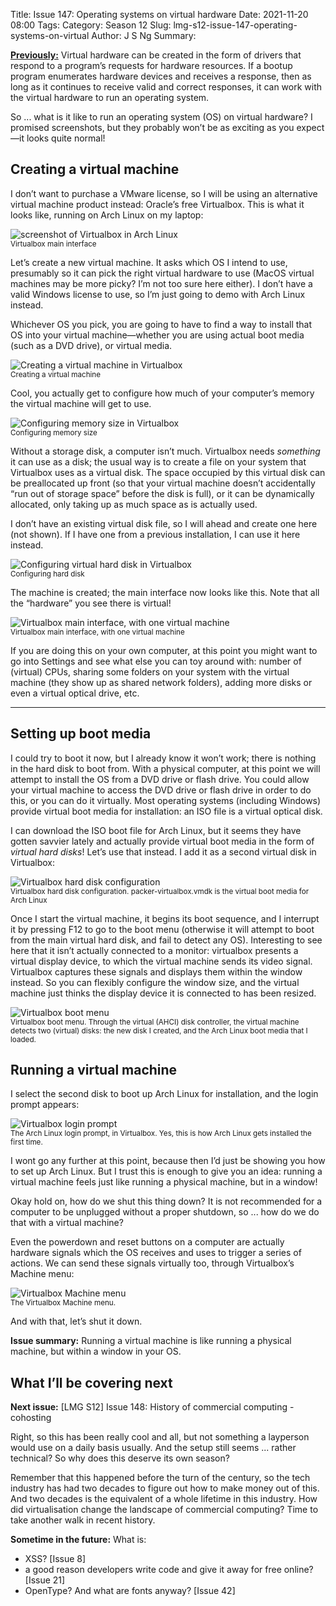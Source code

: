 Title: Issue 147: Operating systems on virtual hardware
Date: 2021-11-20 08:00
Tags: 
Category: Season 12
Slug: lmg-s12-issue-147-operating-systems-on-virtual
Author: J S Ng
Summary: 

[**Previously:**](https://buttondown.email/laymansguide/archive/) Virtual hardware can be created in the form of drivers that respond to a program’s requests for hardware resources. If a bootup program enumerates hardware devices and receives a response, then as long as it continues to receive valid and correct responses, it can work with the virtual hardware to run an operating system.

So ... what is it like to run an operating system (OS) on virtual hardware? I promised screenshots, but they probably won’t be as exciting as you expect—it looks quite normal!

## Creating a virtual machine

I don’t want to purchase a VMware license, so I will be using an alternative virtual machine product instead: Oracle’s free Virtualbox. This is what it looks like, running on Arch Linux on my laptop:

![screenshot of Virtualbox in Arch Linux]({attach}issue147_01.png)  
<small>Virtualbox main interface</small>

Let’s create a new virtual machine. It asks which OS I intend to use, presumably so it can pick the right virtual hardware to use (MacOS virtual machines may be more picky? I’m not too sure here either). I don’t have a valid Windows license to use, so I’m just going to demo with Arch Linux instead.

Whichever OS you pick, you are going to have to find a way to install that OS into your virtual machine—whether you are using actual boot media (such as a DVD drive), or virtual media.

![Creating a virtual machine in Virtualbox]({attach}issue147_02.png)  
<small>Creating a virtual machine</small>

Cool, you actually get to configure how much of your computer’s memory the virtual machine will get to use.

![Configuring memory size in Virtualbox]({attach}issue147_03.png)  
<small>Configuring memory size</small>

Without a storage disk, a computer isn’t much. Virtualbox needs *something* it can use as a disk; the usual way is to create a file on your system that Virtualbox uses as a virtual disk. The space occupied by this virtual disk can be preallocated up front (so that your virtual machine doesn’t accidentally “run out of storage space” before the disk is full), or it can be dynamically allocated, only taking up as much space as is actually used.

I don’t have an existing virtual disk file, so I will ahead and create one here (not shown). If I have one from a previous installation, I can use it here instead.

![Configuring virtual hard disk in Virtualbox]({attach}issue147_04.png)  
<small>Configuring hard disk</small>

The machine is created; the main interface now looks like this. Note that all the “hardware” you see there is virtual!

![Virtualbox main interface, with one virtual machine]({attach}issue147_05.png)  
<small>Virtualbox main interface, with one virtual machine</small>

If you are doing this on your own computer, at this point you might want to go into Settings and see what else you can toy around with: number of (virtual) CPUs, sharing some folders on your system with the virtual machine (they show up as shared network folders), adding more disks or even a virtual optical drive, etc.

----------

## Setting up boot media

I could try to boot it now, but I already know it won’t work; there is nothing in the hard disk to boot from. With a physical computer, at this point we will attempt to install the OS from a DVD drive or flash drive. You could allow your virtual machine to access the DVD drive or flash drive in order to do this, or you can do it virtually. Most operating systems (including Windows) provide virtual boot media for installation: an ISO file is a virtual optical disk.

I can download the ISO boot file for Arch Linux, but it seems they have gotten savvier lately and actually provide virtual boot media in the form of *virtual hard disks*! Let’s use that instead. I add it as a second virtual disk in Virtualbox:

![Virtualbox hard disk configuration]({attach}issue147_06.png)  
<small>Virtualbox hard disk configuration. packer-virtualbox.vmdk is the virtual boot media for Arch Linux</small>

Once I start the virtual machine, it begins its boot sequence, and I interrupt it by pressing F12 to go to the boot menu (otherwise it will attempt to boot from the main virtual hard disk, and fail to detect any OS). Interesting to see here that it isn’t actually connected to a monitor: virtualbox presents a virtual display device, to which the virtual machine sends its video signal. Virtualbox captures these signals and displays them within the window instead. So you can flexibly configure the window size, and the virtual machine just thinks the display device it is connected to has been resized.

![Virtualbox boot menu]({attach}issue147_07.png)  
<small>Virtualbox boot menu. Through the virtual (AHCI) disk controller, the virtual machine detects two (virtual) disks: the new disk I created, and the Arch Linux boot media that I loaded.</small>

## Running a virtual machine

I select the second disk to boot up Arch Linux for installation, and the login prompt appears:

![Virtualbox login prompt]({attach}issue147_08.png)  
<small>The Arch Linux login prompt, in Virtualbox. Yes, this is how Arch Linux gets installed the first time.</small>

I wont go any further at this point, because then I’d just be showing you how to set up Arch Linux. But I trust this is enough to give you an idea: running a virtual machine feels just like running a physical machine, but in a window!

Okay hold on, how do we shut this thing down? It is not recommended for a computer to be unplugged without a proper shutdown, so ... how do we do that with a virtual machine?

Even the powerdown and reset buttons on a computer are actually hardware signals which the OS receives and uses to trigger a series of actions. We can send these signals virtually too, through Virtualbox’s Machine menu:

![Virtualbox Machine menu]({attach}issue147_09.png)  
<small>The Virtualbox Machine menu.</small>

And with that, let’s shut it down.

**Issue summary:** Running a virtual machine is like running a physical machine, but within a window in your OS.

## What I’ll be covering next

**Next issue:** [LMG S12] Issue 148: History of commercial computing - cohosting

Right, so this has been really cool and all, but not something a layperson would use on a daily basis usually. And the setup still seems ... rather technical? So why does this deserve its own season?

Remember that this happened before the turn of the century, so the tech industry has had two decades to figure out how to make money out of this. And two decades is the equivalent of a whole lifetime in this industry. How did virtualisation change the landscape of commercial computing? Time to take another walk in recent history.

**Sometime in the future:** What is:

- XSS? [Issue 8]
- a good reason developers write code and give it away for free online? [Issue 21]
- OpenType? And what are fonts anyway? [Issue 42]
